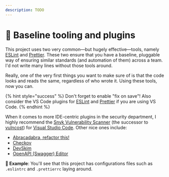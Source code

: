 ```yaml
---
description: TODO
---
```


# 🧰 Baseline tooling and plugins

This project uses two very common—but hugely effective—tools, namely [ESLint](https://eslint.org) and [Prettier](https://prettier.io). These two ensure that you have a baseline, pluggable way of ensuring similar standards (and automation of them) across a team. I'd not write many lines without those tools around.

Really, one of the very first things you want to make sure of is that the code looks and reads the same, regardless of who wrote it. Using these tools, now you can.

{% hint style="success" %}
Don't forget to enable "fix on save"! Also consider the VS Code plugins for [ESLint](https://marketplace.visualstudio.com/items?itemName=dbaeumer.vscode-eslint) and [Prettier](https://marketplace.visualstudio.com/items?itemName=esbenp.prettier-vscode) if you are using VS Code.
{% endhint %}

When it comes to more IDE-centric plugins in the security department, I highly recommend the [Snyk Vulnerability Scanner](https://marketplace.visualstudio.com/items?itemName=snyk-security.snyk-vulnerability-scanner) (the successor to [vulncost](https://github.com/snyk/vulncost)) for [Visual Studio Code](https://code.visualstudio.com). Other nice ones include:

* [Abracadabra, refactor this!](https://marketplace.visualstudio.com/items?itemName=nicoespeon.abracadabra)
* [Checkov](https://marketplace.visualstudio.com/items?itemName=Bridgecrew.checkov)
* [DevSkim](https://marketplace.visualstudio.com/items?itemName=MS-CST-E.vscode-devskim)
* [OpenAPI (Swagger) Editor](https://marketplace.visualstudio.com/items?itemName=42Crunch.vscode-openapi)

**🎯 Example**: You'll see that this project has configurations files such as `.eslintrc` and `.prettierrc` laying around.
